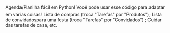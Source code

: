 Agenda/Planilha fácil em Python!
Você pode usar esse código para adaptar em várias coisas!
Lista de compras (troca "Tarefas" por "Produtos"); Lista de convidadospara uma festa (troca "Tarefas" por "Convidados") ; Cuidar das tarefas de casa, etc.
